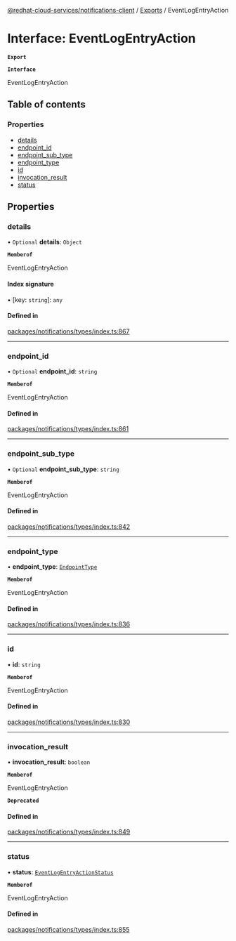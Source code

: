 [@redhat-cloud-services/notifications-client](../README.md) / [Exports](../modules.md) / EventLogEntryAction

# Interface: EventLogEntryAction

**`Export`**

**`Interface`**

EventLogEntryAction

## Table of contents

### Properties

- [details](EventLogEntryAction.md#details)
- [endpoint\_id](EventLogEntryAction.md#endpoint_id)
- [endpoint\_sub\_type](EventLogEntryAction.md#endpoint_sub_type)
- [endpoint\_type](EventLogEntryAction.md#endpoint_type)
- [id](EventLogEntryAction.md#id)
- [invocation\_result](EventLogEntryAction.md#invocation_result)
- [status](EventLogEntryAction.md#status)

## Properties

### details

• `Optional` **details**: `Object`

**`Memberof`**

EventLogEntryAction

#### Index signature

▪ [key: `string`]: `any`

#### Defined in

[packages/notifications/types/index.ts:867](https://github.com/RedHatInsights/javascript-clients/blob/master/packages/notifications/types/index.ts#L867)

___

### endpoint\_id

• `Optional` **endpoint\_id**: `string`

**`Memberof`**

EventLogEntryAction

#### Defined in

[packages/notifications/types/index.ts:861](https://github.com/RedHatInsights/javascript-clients/blob/master/packages/notifications/types/index.ts#L861)

___

### endpoint\_sub\_type

• `Optional` **endpoint\_sub\_type**: `string`

**`Memberof`**

EventLogEntryAction

#### Defined in

[packages/notifications/types/index.ts:842](https://github.com/RedHatInsights/javascript-clients/blob/master/packages/notifications/types/index.ts#L842)

___

### endpoint\_type

• **endpoint\_type**: [`EndpointType`](../enums/EndpointType.md)

**`Memberof`**

EventLogEntryAction

#### Defined in

[packages/notifications/types/index.ts:836](https://github.com/RedHatInsights/javascript-clients/blob/master/packages/notifications/types/index.ts#L836)

___

### id

• **id**: `string`

**`Memberof`**

EventLogEntryAction

#### Defined in

[packages/notifications/types/index.ts:830](https://github.com/RedHatInsights/javascript-clients/blob/master/packages/notifications/types/index.ts#L830)

___

### invocation\_result

• **invocation\_result**: `boolean`

**`Memberof`**

EventLogEntryAction

**`Deprecated`**

#### Defined in

[packages/notifications/types/index.ts:849](https://github.com/RedHatInsights/javascript-clients/blob/master/packages/notifications/types/index.ts#L849)

___

### status

• **status**: [`EventLogEntryActionStatus`](../enums/EventLogEntryActionStatus.md)

**`Memberof`**

EventLogEntryAction

#### Defined in

[packages/notifications/types/index.ts:855](https://github.com/RedHatInsights/javascript-clients/blob/master/packages/notifications/types/index.ts#L855)
